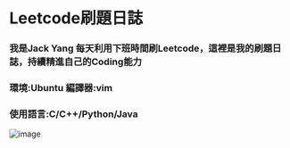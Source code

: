 # Leetcode刷題日誌
### 我是Jack Yang 每天利用下班時間刷Leetcode，這裡是我的刷題日誌，持續精進自己的Coding能力
### 環境:Ubuntu 編譯器:vim
### 使用語言:C/C++/Python/Java

![image](https://github.com/Nero811/Nero811.github.io/assets/129769018/47b6fe74-5e47-40fa-9640-2bf3d7c3f865)
